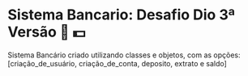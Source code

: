 # Sistema Bancario: Desafio Dio 3ª Versão :bank: :dollar:
Sistema Bancário criado utilizando classes e objetos, com as opções:  [criação_de_usuário, criação_de_conta, deposito, extrato e saldo]
